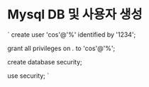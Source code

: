 # Mysql DB 및 사용자 생성
`
create user 'cos'@'%' identified by '1234';

grant all privileges on *.* to 'cos'@'%';

create database security;

use security;
`
